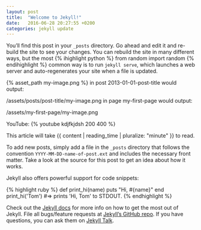 ```yaml
---
layout: post
title:  "Welcome to Jekyll!"
date:   2016-06-28 20:27:55 +0200
categories: jekyll update
---
```

You’ll find this post in your `_posts` directory. Go ahead and edit it and re-build the site to see your changes. You can rebuild the site in many different ways, but the most {% ihighlight python %} from random import random {% endihighlight %} common way is to run `jekyll serve`, which launches a web server and auto-regenerates your site when a file is updated.

{% asset_path my-image.png %}
in post 2013-01-01-post-title would output:

/assets/posts/post-title/my-image.png
in page my-first-page would output:

/assets/my-first-page/my-image.png

YouTube:
{% youtube kdjfkjdsh 200 400 %}

<p>This article will take {{ content | reading_time | pluralize: "minute" }} to read.</p>

To add new posts, simply add a file in the `_posts` directory that follows the convention `YYYY-MM-DD-name-of-post.ext` and includes the necessary front matter. Take a look at the source for this post to get an idea about how it works.

Jekyll also offers powerful support for code snippets:

{% highlight ruby %}
def print_hi(name)
  puts "Hi, #{name}"
end
print_hi('Tom')
#=> prints 'Hi, Tom' to STDOUT.
{% endhighlight %}

Check out the [Jekyll docs][jekyll-docs] for more info on how to get the most out of Jekyll. File all bugs/feature requests at [Jekyll’s GitHub repo][jekyll-gh]. If you have questions, you can ask them on [Jekyll Talk][jekyll-talk].

[jekyll-docs]: http://jekyllrb.com/docs/home
[jekyll-gh]:   https://github.com/jekyll/jekyll
[jekyll-talk]: https://talk.jekyllrb.com/

